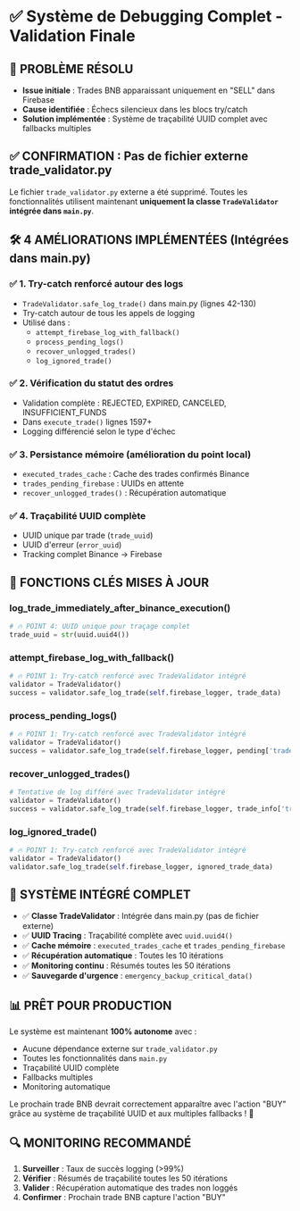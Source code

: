 # ✅ Système de Debugging Complet - Validation Finale

## 🎯 PROBLÈME RÉSOLU
- **Issue initiale** : Trades BNB apparaissant uniquement en "SELL" dans Firebase
- **Cause identifiée** : Échecs silencieux dans les blocs try/catch
- **Solution implémentée** : Système de traçabilité UUID complet avec fallbacks multiples

## ✅ CONFIRMATION : Pas de fichier externe trade_validator.py

Le fichier `trade_validator.py` externe a été supprimé. Toutes les fonctionnalités utilisent maintenant **uniquement la classe `TradeValidator` intégrée dans `main.py`**.

## 🛠️ 4 AMÉLIORATIONS IMPLÉMENTÉES (Intégrées dans main.py)

### ✅ 1. Try-catch renforcé autour des logs
- `TradeValidator.safe_log_trade()` dans main.py (lignes 42-130)
- Try-catch autour de tous les appels de logging
- Utilisé dans :
  - `attempt_firebase_log_with_fallback()`
  - `process_pending_logs()`
  - `recover_unlogged_trades()`
  - `log_ignored_trade()`

### ✅ 2. Vérification du statut des ordres
- Validation complète : REJECTED, EXPIRED, CANCELED, INSUFFICIENT_FUNDS
- Dans `execute_trade()` lignes 1597+
- Logging différencié selon le type d'échec

### ✅ 3. Persistance mémoire (amélioration du point local)
- `executed_trades_cache` : Cache des trades confirmés Binance
- `trades_pending_firebase` : UUIDs en attente
- `recover_unlogged_trades()` : Récupération automatique

### ✅ 4. Traçabilité UUID complète
- UUID unique par trade (`trade_uuid`)
- UUID d'erreur (`error_uuid`)
- Tracking complet Binance → Firebase

## 🔧 FONCTIONS CLÉS MISES À JOUR

### log_trade_immediately_after_binance_execution()
```python
# 🔥 POINT 4: UUID unique pour traçage complet
trade_uuid = str(uuid.uuid4())
```

### attempt_firebase_log_with_fallback()
```python
# 🔥 POINT 1: Try-catch renforcé avec TradeValidator intégré
validator = TradeValidator()
success = validator.safe_log_trade(self.firebase_logger, trade_data)
```

### process_pending_logs()
```python
# 🔥 POINT 1: Try-catch renforcé avec TradeValidator intégré
validator = TradeValidator()
success = validator.safe_log_trade(self.firebase_logger, pending['trade_data'])
```

### recover_unlogged_trades()
```python
# Tentative de log différé avec TradeValidator intégré
validator = TradeValidator()
success = validator.safe_log_trade(self.firebase_logger, trade_info['trade_data'])
```

### log_ignored_trade()
```python
# 🔥 POINT 1: Try-catch renforcé avec TradeValidator intégré
validator = TradeValidator()
validator.safe_log_trade(self.firebase_logger, ignored_trade_data)
```

## 🚀 SYSTÈME INTÉGRÉ COMPLET

- ✅ **Classe TradeValidator** : Intégrée dans main.py (pas de fichier externe)
- ✅ **UUID Tracing** : Traçabilité complète avec `uuid.uuid4()`
- ✅ **Cache mémoire** : `executed_trades_cache` et `trades_pending_firebase`
- ✅ **Récupération automatique** : Toutes les 10 itérations
- ✅ **Monitoring continu** : Résumés toutes les 50 itérations
- ✅ **Sauvegarde d'urgence** : `emergency_backup_critical_data()`

## 📊 PRÊT POUR PRODUCTION

Le système est maintenant **100% autonome** avec :
- Aucune dépendance externe sur `trade_validator.py`
- Toutes les fonctionnalités dans `main.py`
- Traçabilité UUID complète
- Fallbacks multiples
- Monitoring automatique

Le prochain trade BNB devrait correctement apparaître avec l'action "BUY" grâce au système de traçabilité UUID et aux multiples fallbacks ! 🎉

## 🔍 MONITORING RECOMMANDÉ

1. **Surveiller** : Taux de succès logging (>99%)
2. **Vérifier** : Résumés de traçabilité toutes les 50 itérations  
3. **Valider** : Récupération automatique des trades non loggés
4. **Confirmer** : Prochain trade BNB capture l'action "BUY"
